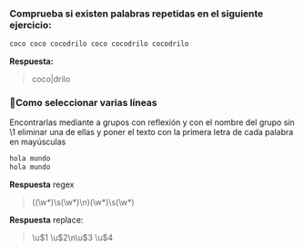 ### Comprueba si existen palabras repetidas en el siguiente ejercicio: 
```bash
coco coco cocodrilo coco cocodrilo cocodrilo
```
**Respuesta:**
>coco|drilo

### 📌Como seleccionar varias líneas
Encontrarlas mediante a grupos con reflexión y con el nombre del grupo sin \1 eliminar una de ellas y poner el texto con la primera letra de cada palabra en mayúsculas
```bash
hola mundo
hola mundo
```
**Respuesta** regex
>((\w*)\s(\w*)\n)(\w*)\s(\w*)

**Respuesta** replace:
>\\u$1 \u$2\n\u$3 \u$4

